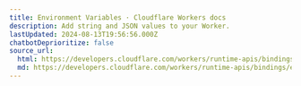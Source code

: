 ```yaml
---
title: Environment Variables · Cloudflare Workers docs
description: Add string and JSON values to your Worker.
lastUpdated: 2024-08-13T19:56:56.000Z
chatbotDeprioritize: false
source_url:
  html: https://developers.cloudflare.com/workers/runtime-apis/bindings/environment-variables/
  md: https://developers.cloudflare.com/workers/runtime-apis/bindings/environment-variables/index.md
---
```


